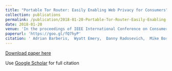 ```yaml
---
title: "Portable Tor Router: Easily Enabling Web Privacy for Consumers"
collection: publications
permalink: /publication/2018-01-20-Portable-Tor-Router-Easily-Enabling-Web-Privacy-for-Consumers
date: 2018-01-20
venue: 'In the proceedings of IEEE International Conference on Consumer Electronics, 2018. ICCE 2018.'
paperurl: 'https://goo.gl/fQ7hyP'
citation: ' Adrian Barberis,  Wyatt Emery,  Danny Radosevich,  Mike Borowczak, &quot;Portable Tor Router: Easily Enabling Web Privacy for Consumers.&quot; In the proceedings of IEEE International Conference on Consumer Electronics, 2018. ICCE 2018., 2018.'
---
```

[Download paper here](https://goo.gl/fQ7hyP)

Use [Google Scholar](https://scholar.google.com/scholar?q=Portable+Tor+Router:+Easily+Enabling+Web+Privacy+for+Consumers) for full citation
